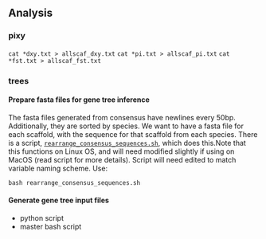 ## Analysis

### pixy
`cat *dxy.txt > allscaf_dxy.txt`
`cat *pi.txt > allscaf_pi.txt`
`cat *fst.txt > allscaf_fst.txt`


### trees

#### Prepare fasta files for gene tree inference
The fasta files generated from consensus have newlines every 50bp. Additionally, they are sorted by species. We want to have a fasta file for each scaffold, with the sequence for that scaffold from each species. There is a script, [`rearrange_consensus_sequences.sh`](rearrange_consensus_sequences.sh), which does this.Note that this functions on Linux OS, and will need modified slightly if using on MacOS (read script for more details). Script will need edited to match variable naming scheme. Use:

`bash rearrange_consensus_sequences.sh`


#### Generate gene tree input files
* python script
* master bash script

